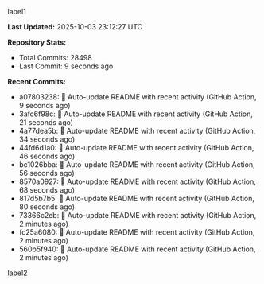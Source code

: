 
label1 
<!-- ACTIVITY_START -->
**Last Updated:** 2025-10-03 23:12:27 UTC

**Repository Stats:**
- Total Commits: 28498
- Last Commit: 9 seconds ago

**Recent Commits:**
- a07803238: 🤖 Auto-update README with recent activity (GitHub Action, 9 seconds ago)
- 3afc6f98c: 🤖 Auto-update README with recent activity (GitHub Action, 21 seconds ago)
- 4a77dea5b: 🤖 Auto-update README with recent activity (GitHub Action, 34 seconds ago)
- 44fd6d1a0: 🤖 Auto-update README with recent activity (GitHub Action, 46 seconds ago)
- bc1026bba: 🤖 Auto-update README with recent activity (GitHub Action, 56 seconds ago)
- 8570a0927: 🤖 Auto-update README with recent activity (GitHub Action, 68 seconds ago)
- 817d5b7b5: 🤖 Auto-update README with recent activity (GitHub Action, 80 seconds ago)
- 73366c2eb: 🤖 Auto-update README with recent activity (GitHub Action, 2 minutes ago)
- fc25a6080: 🤖 Auto-update README with recent activity (GitHub Action, 2 minutes ago)
- 560b5f940: 🤖 Auto-update README with recent activity (GitHub Action, 2 minutes ago)
<!-- ACTIVITY_END -->

label2
